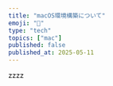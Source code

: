 ```yaml
---
title: "macOS環境構築について"
emoji: "🍎"
type: "tech"
topics: ["mac"]
published: false
published_at: 2025-05-11
---
```


zzzz
